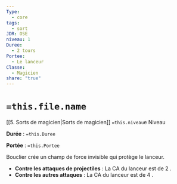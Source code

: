```yaml
---
Type:
  - core
tags:
  - sort
JDR: OSE
niveau: 1
Duree:
  - 2 tours
Portee:
  - Le lanceur
Classe:
  - Magicien
share: "true"
---
```

# `=this.file.name`  

[[5. Sorts de magicien|Sorts de magicien]] `=this.niveau`e Niveau

**Durée** : `=this.Duree` 

**Portée** : `=this.Portee`

Bouclier crée un champ de force invisible qui protège le lanceur.

- **Contre les attaques de projectiles** : La CA du lanceur est de 2 .
- **Contre les autres attaques** : La CA du lanceur est de 4 .